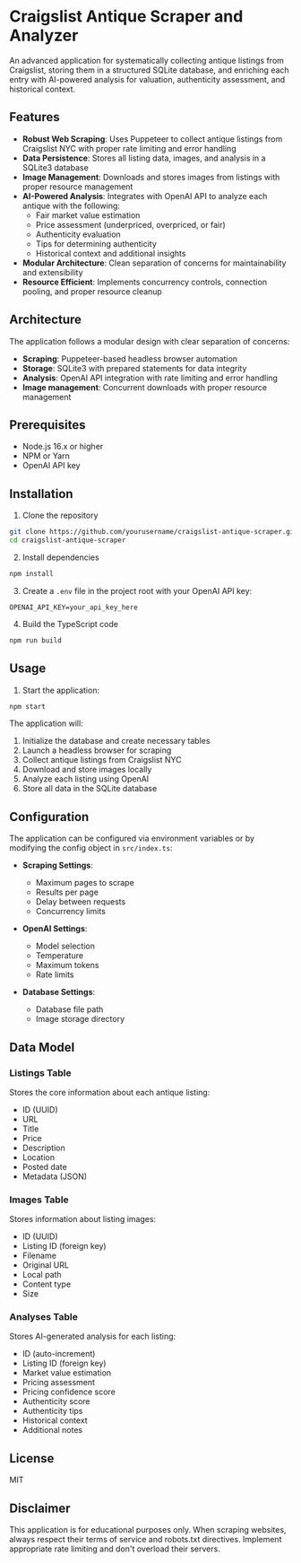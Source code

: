 # Craigslist Antique Scraper and Analyzer

An advanced application for systematically collecting antique listings from Craigslist, storing them in a structured SQLite database, and enriching each entry with AI-powered analysis for valuation, authenticity assessment, and historical context.

## Features

- **Robust Web Scraping**: Uses Puppeteer to collect antique listings from Craigslist NYC with proper rate limiting and error handling
- **Data Persistence**: Stores all listing data, images, and analysis in a SQLite3 database
- **Image Management**: Downloads and stores images from listings with proper resource management
- **AI-Powered Analysis**: Integrates with OpenAI API to analyze each antique with the following:
  - Fair market value estimation
  - Price assessment (underpriced, overpriced, or fair)
  - Authenticity evaluation
  - Tips for determining authenticity
  - Historical context and additional insights
- **Modular Architecture**: Clean separation of concerns for maintainability and extensibility
- **Resource Efficient**: Implements concurrency controls, connection pooling, and proper resource cleanup

## Architecture

The application follows a modular design with clear separation of concerns:

- **Scraping**: Puppeteer-based headless browser automation
- **Storage**: SQLite3 with prepared statements for data integrity
- **Analysis**: OpenAI API integration with rate limiting and error handling
- **Image management**: Concurrent downloads with proper resource management

## Prerequisites

- Node.js 16.x or higher
- NPM or Yarn
- OpenAI API key

## Installation

1. Clone the repository
```bash
git clone https://github.com/yourusername/craigslist-antique-scraper.git
cd craigslist-antique-scraper
```

2. Install dependencies
```bash
npm install
```

3. Create a `.env` file in the project root with your OpenAI API key:
```
OPENAI_API_KEY=your_api_key_here
```

4. Build the TypeScript code
```bash
npm run build
```

## Usage

1. Start the application:
```bash
npm start
```

The application will:
1. Initialize the database and create necessary tables
2. Launch a headless browser for scraping
3. Collect antique listings from Craigslist NYC
4. Download and store images locally
5. Analyze each listing using OpenAI
6. Store all data in the SQLite database

## Configuration

The application can be configured via environment variables or by modifying the config object in `src/index.ts`:

- **Scraping Settings**:
  - Maximum pages to scrape
  - Results per page
  - Delay between requests
  - Concurrency limits

- **OpenAI Settings**:
  - Model selection
  - Temperature
  - Maximum tokens
  - Rate limits

- **Database Settings**:
  - Database file path
  - Image storage directory

## Data Model

### Listings Table
Stores the core information about each antique listing:
- ID (UUID)
- URL
- Title
- Price
- Description
- Location
- Posted date
- Metadata (JSON)

### Images Table
Stores information about listing images:
- ID (UUID)
- Listing ID (foreign key)
- Filename
- Original URL
- Local path
- Content type
- Size

### Analyses Table
Stores AI-generated analysis for each listing:
- ID (auto-increment)
- Listing ID (foreign key)
- Market value estimation
- Pricing assessment
- Pricing confidence score
- Authenticity score
- Authenticity tips
- Historical context
- Additional notes

## License

MIT

## Disclaimer

This application is for educational purposes only. When scraping websites, always respect their terms of service and robots.txt directives. Implement appropriate rate limiting and don't overload their servers.
